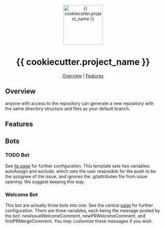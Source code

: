<p align="center">
  <img alt="{{ cookiecutter.project_name }}" title="{{ cookiecutter.project_name }}" src="./assets/logo.png" width="128">
</p>

<h1 align="center">{{ cookiecutter.project_name }}</h1>

<p align="center">
  <a href="#overview">Overview</a> |
  <a href="#features">Features</a>
</p>

## Overview

anyone with access to the repository can generate a new repository with the same directory structure and files as your default branch.

## Features

## Bots

### TODO Bot

See [its page](https://probot.github.io/apps/todo/) for further configuration. This template sets two variables: autoAssign and exclude, which sets the user resposible for the push to be the assignee of the issue, and ignores the .gitattributes file from issue opening. We suggest keeping this way.

### Welcome Bot

This bot are actually three bots into one. See the central [page](https://probot.github.io/apps/welcome/) for further configuration. There are three variables, each being the message posted by the bot: newIssueWelcomeComment, newPRWelcomeComment, and firstPRMergeComment. You may customize these messages if you wish.

